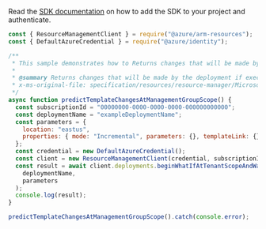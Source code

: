 Read the [SDK documentation](https://github.com/Azure/azure-sdk-for-js/blob/%40azure%2Farm-resources_5.0.1/sdk/resources/arm-resources/README.md) on how to add the SDK to your project and authenticate.

```javascript
const { ResourceManagementClient } = require("@azure/arm-resources");
const { DefaultAzureCredential } = require("@azure/identity");

/**
 * This sample demonstrates how to Returns changes that will be made by the deployment if executed at the scope of the tenant group.
 *
 * @summary Returns changes that will be made by the deployment if executed at the scope of the tenant group.
 * x-ms-original-file: specification/resources/resource-manager/Microsoft.Resources/stable/2021-04-01/examples/PostDeploymentWhatIfOnTenant.json
 */
async function predictTemplateChangesAtManagementGroupScope() {
  const subscriptionId = "00000000-0000-0000-0000-000000000000";
  const deploymentName = "exampleDeploymentName";
  const parameters = {
    location: "eastus",
    properties: { mode: "Incremental", parameters: {}, templateLink: {} },
  };
  const credential = new DefaultAzureCredential();
  const client = new ResourceManagementClient(credential, subscriptionId);
  const result = await client.deployments.beginWhatIfAtTenantScopeAndWait(
    deploymentName,
    parameters
  );
  console.log(result);
}

predictTemplateChangesAtManagementGroupScope().catch(console.error);
```
